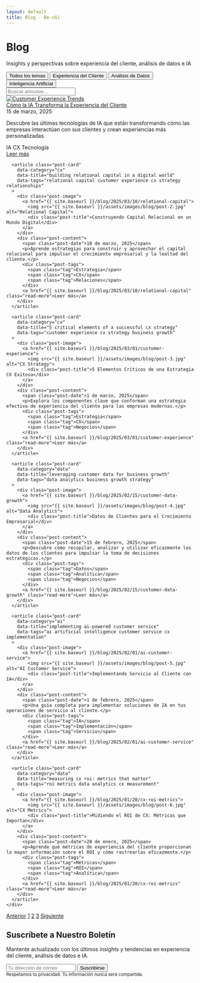 ```yaml
---
layout: default
title: Blog - Be-cGi
---
```


<div class="hero-banner">
  <div class="banner-content">
    <h1>Blog</h1>
    <p class="tagline">Insights y perspectivas sobre experiencia del cliente, análisis de datos e IA</p>
  </div>
</div>

<div class="blog-filters">
  <div class="container">
    <div class="filter-buttons">
      <button class="filter-btn active" data-filter="all">Todos los temas</button>
      <button class="filter-btn" data-filter="cx">Experiencia del Cliente</button>
      <button class="filter-btn" data-filter="data">Análisis de Datos</button>
      <button class="filter-btn" data-filter="ai">Inteligencia Artificial</button>
    </div>
    <div class="search-container">
      <input type="text" id="blog-search" class="search-input" placeholder="Buscar artículos...">
      <i class="fas fa-search search-icon"></i>
    </div>
  </div>
</div>

<div class="posts-container">
  <div class="container">
    <div class="posts-grid">
      <article class="post-card" 
        data-category="ai"
        data-title="how ai is reshaping customer experience in 2025"
        data-tags="ai artificial intelligence customer experience cx trends technology"
      >
        <div class="post-image">
          <a href="{{ site.baseurl }}/blog/2025/03/15/ai-insights">
            <img src="{{ site.baseurl }}/assets/images/blog/post-1.jpg" alt="Customer Experience Trends">
            <div class="post-title">Cómo la IA Transforma la Experiencia del Cliente</div>
          </a>
        </div>
        <div class="post-content">
          <span class="post-date">15 de marzo, 2025</span>
          <p>Descubre las últimas tecnologías de IA que están transformando cómo las empresas interactúan con sus clientes y crean experiencias más personalizadas.</p>
          <div class="post-tags">
            <span class="tag">IA</span>
            <span class="tag">CX</span>
            <span class="tag">Tecnología</span>
          </div>
          <a href="{{ site.baseurl }}/blog/2025/03/15/ai-insights" class="read-more">Leer más</a>
        </div>
      </article>
      
      <article class="post-card"
        data-category="cx"
        data-title="building relational capital in a digital world"
        data-tags="relational capital customer experience cx strategy relationships"
      >
        <div class="post-image">
          <a href="{{ site.baseurl }}/blog/2025/03/10/relational-capital">
            <img src="{{ site.baseurl }}/assets/images/blog/post-2.jpg" alt="Relational Capital">
            <div class="post-title">Construyendo Capital Relacional en un Mundo Digital</div>
          </a>
        </div>
        <div class="post-content">
          <span class="post-date">10 de marzo, 2025</span>
          <p>Aprende estrategias para construir y aprovechar el capital relacional para impulsar el crecimiento empresarial y la lealtad del cliente.</p>
          <div class="post-tags">
            <span class="tag">Estrategia</span>
            <span class="tag">CX</span>
            <span class="tag">Relaciones</span>
          </div>
          <a href="{{ site.baseurl }}/blog/2025/03/10/relational-capital" class="read-more">Leer más</a>
        </div>
      </article>
      
      <article class="post-card"
        data-category="cx"
        data-title="5 critical elements of a successful cx strategy"
        data-tags="customer experience cx strategy business growth"
      >
        <div class="post-image">
          <a href="{{ site.baseurl }}/blog/2025/03/01/customer-experience">
            <img src="{{ site.baseurl }}/assets/images/blog/post-3.jpg" alt="CX Strategy">
            <div class="post-title">5 Elementos Críticos de una Estrategia CX Exitosa</div>
          </a>
        </div>
        <div class="post-content">
          <span class="post-date">1 de marzo, 2025</span>
          <p>Explora los componentes clave que conforman una estrategia efectiva de experiencia del cliente para las empresas modernas.</p>
          <div class="post-tags">
            <span class="tag">Estrategia</span>
            <span class="tag">CX</span>
            <span class="tag">Negocios</span>
          </div>
          <a href="{{ site.baseurl }}/blog/2025/03/01/customer-experience" class="read-more">Leer más</a>
        </div>
      </article>
      
      <article class="post-card"
        data-category="data"
        data-title="leveraging customer data for business growth"
        data-tags="data analytics business growth strategy"
      >
        <div class="post-image">
          <a href="{{ site.baseurl }}/blog/2025/02/15/customer-data-growth">
            <img src="{{ site.baseurl }}/assets/images/blog/post-4.jpg" alt="Data Analytics">
            <div class="post-title">Datos de Clientes para el Crecimiento Empresarial</div>
          </a>
        </div>
        <div class="post-content">
          <span class="post-date">15 de febrero, 2025</span>
          <p>Descubre cómo recopilar, analizar y utilizar eficazmente los datos de los clientes para impulsar la toma de decisiones estratégicas.</p>
          <div class="post-tags">
            <span class="tag">Datos</span>
            <span class="tag">Analítica</span>
            <span class="tag">Negocios</span>
          </div>
          <a href="{{ site.baseurl }}/blog/2025/02/15/customer-data-growth" class="read-more">Leer más</a>
        </div>
      </article>

      <article class="post-card"
        data-category="ai"
        data-title="implementing ai-powered customer service"
        data-tags="ai artificial intelligence customer service cx implementation"
      >
        <div class="post-image">
          <a href="{{ site.baseurl }}/blog/2025/02/01/ai-customer-service">
            <img src="{{ site.baseurl }}/assets/images/blog/post-5.jpg" alt="AI Customer Service">
            <div class="post-title">Implementando Servicio al Cliente con IA</div>
          </a>
        </div>
        <div class="post-content">
          <span class="post-date">1 de febrero, 2025</span>
          <p>Una guía completa para implementar soluciones de IA en tus operaciones de servicio al cliente.</p>
          <div class="post-tags">
            <span class="tag">IA</span>
            <span class="tag">Implementación</span>
            <span class="tag">Servicio</span>
          </div>
          <a href="{{ site.baseurl }}/blog/2025/02/01/ai-customer-service" class="read-more">Leer más</a>
        </div>
      </article>

      <article class="post-card"
        data-category="data"
        data-title="measuring cx roi: metrics that matter"
        data-tags="roi metrics data analytics cx measurement"
      >
        <div class="post-image">
          <a href="{{ site.baseurl }}/blog/2025/01/20/cx-roi-metrics">
            <img src="{{ site.baseurl }}/assets/images/blog/post-6.jpg" alt="CX Metrics">
            <div class="post-title">Midiendo el ROI de CX: Métricas que Importan</div>
          </a>
        </div>
        <div class="post-content">
          <span class="post-date">20 de enero, 2025</span>
          <p>Aprende qué métricas de experiencia del cliente proporcionan la mayor información sobre el ROI y cómo rastrearlas eficazmente.</p>
          <div class="post-tags">
            <span class="tag">Métricas</span>
            <span class="tag">ROI</span>
            <span class="tag">Analítica</span>
          </div>
          <a href="{{ site.baseurl }}/blog/2025/01/20/cx-roi-metrics" class="read-more">Leer más</a>
        </div>
      </article>
    </div>
  </div>
</div>

<div class="pagination">
  <div class="container">
    <div class="pagination-links">
      <a href="#" class="pagination-link disabled"><i class="fas fa-chevron-left"></i> Anterior</a>
      <a href="#" class="pagination-link active">1</a>
      <a href="#" class="pagination-link">2</a>
      <a href="#" class="pagination-link">3</a>
      <a href="#" class="pagination-link">Siguiente <i class="fas fa-chevron-right"></i></a>
    </div>
  </div>
</div>

<div class="newsletter-signup">
  <div class="container">
    <div class="newsletter-content">
      <div class="newsletter-info">
        <h2>Suscríbete a Nuestro Boletín</h2>
        <p>Mantente actualizado con los últimos insights y tendencias en experiencia del cliente, análisis de datos e IA.</p>
      </div>
      <form class="newsletter-form">
        <div class="form-group">
          <input type="email" placeholder="Tu dirección de correo" required class="form-input">
          <button type="submit" class="form-button">Suscribirse</button>
        </div>
        <div class="form-disclaimer">
          <small>Respetamos tu privacidad. Tu información nunca será compartida.</small>
        </div>
      </form>
    </div>
  </div>
</div>

<script>
  document.addEventListener('DOMContentLoaded', function() {
    // Filtrado por categorías
    const filterButtons = document.querySelectorAll('.filter-btn');
    const postCards = document.querySelectorAll('.post-card');
    const searchInput = document.getElementById('blog-search');
    
    function filterPosts() {
      const searchTerm = searchInput.value.toLowerCase().trim();
      const activeFilter = document.querySelector('.filter-btn.active').dataset.filter;
      
      postCards.forEach(card => {
        const postTitle = card.dataset.title;
        const postTags = card.dataset.tags;
        const postCategory = card.dataset.category;
        
        const matchesSearch = searchTerm === '' || 
                             postTitle.includes(searchTerm) || 
                             postTags.includes(searchTerm);
                             
        const matchesCategory = activeFilter === 'all' || postCategory === activeFilter;
        
        if (matchesSearch && matchesCategory) {
          card.style.display = 'block';
          setTimeout(() => {
            card.classList.add('fade-in');
          }, 100);
        } else {
          card.style.display = 'none';
          card.classList.remove('fade-in');
        }
      });
    }
    
    filterButtons.forEach(button => {
      button.addEventListener('click', function() {
        filterButtons.forEach(btn => btn.classList.remove('active'));
        this.classList.add('active');
        filterPosts();
      });
    });
    
    searchInput.addEventListener('input', filterPosts);
  });
</script>